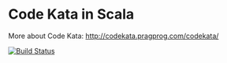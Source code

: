 Code Kata in Scala
==========

More about Code Kata: http://codekata.pragprog.com/codekata/

[![Build Status](https://travis-ci.org/mkuthan/kata-scala.png)](https://travis-ci.org/mkuthan/kata-scala)


